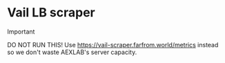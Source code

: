 # Vail LB scraper
> [!IMPORTANT]  
> DO NOT RUN THIS! Use https://vail-scraper.farfrom.world/metrics instead so we don't waste AEXLAB's server capacity.
